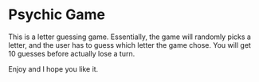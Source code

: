 # Psychic Game

This is a letter guessing game. Essentially, the game will randomly picks a letter, and the user has to guess which letter the game chose. You will get 10 guesses before actually lose a turn.

Enjoy and I hope you like it.
